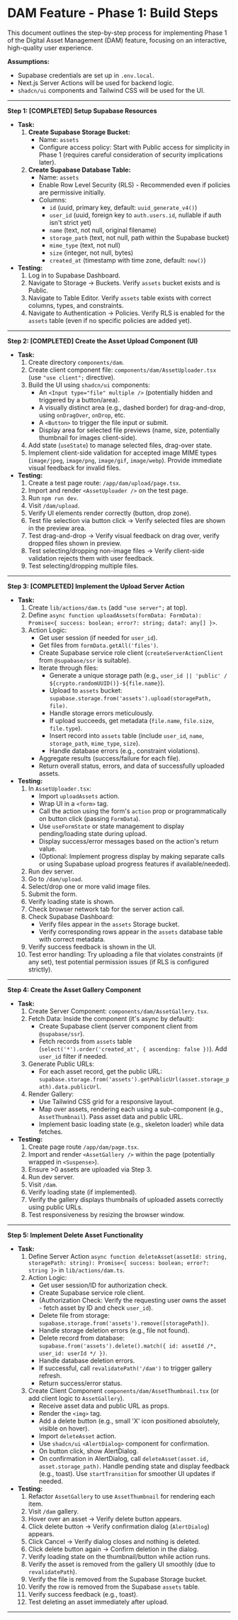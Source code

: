 # DAM Feature - Phase 1: Build Steps

This document outlines the step-by-step process for implementing Phase 1 of the Digital Asset Management (DAM) feature, focusing on an interactive, high-quality user experience.

**Assumptions:**

*   Supabase credentials are set up in `.env.local`.
*   Next.js Server Actions will be used for backend logic.
*   `shadcn/ui` components and Tailwind CSS will be used for the UI.

---

**Step 1: [COMPLETED] Setup Supabase Resources**

*   **Task:**
    1.  **Create Supabase Storage Bucket:**
        *   Name: `assets`
        *   Configure access policy: Start with Public access for simplicity in Phase 1 (requires careful consideration of security implications later).
    2.  **Create Supabase Database Table:**
        *   Name: `assets`
        *   Enable Row Level Security (RLS) - Recommended even if policies are permissive initially.
        *   Columns:
            *   `id` (uuid, primary key, default: `uuid_generate_v4()`)
            *   `user_id` (uuid, foreign key to `auth.users.id`, nullable if auth isn't strict yet)
            *   `name` (text, not null, original filename)
            *   `storage_path` (text, not null, path within the Supabase bucket)
            *   `mime_type` (text, not null)
            *   `size` (integer, not null, bytes)
            *   `created_at` (timestamp with time zone, default: `now()`)
*   **Testing:**
    1.  Log in to Supabase Dashboard.
    2.  Navigate to Storage -> Buckets. Verify `assets` bucket exists and is Public.
    3.  Navigate to Table Editor. Verify `assets` table exists with correct columns, types, and constraints.
    4.  Navigate to Authentication -> Policies. Verify RLS is enabled for the `assets` table (even if no specific policies are added yet).

---

**Step 2: [COMPLETED] Create the Asset Upload Component (UI)**

*   **Task:**
    1.  Create directory `components/dam`.
    2.  Create client component file: `components/dam/AssetUploader.tsx` (use `"use client";` directive).
    3.  Build the UI using `shadcn/ui` components:
        *   An `<Input type="file" multiple />` (potentially hidden and triggered by a button/area).
        *   A visually distinct area (e.g., dashed border) for drag-and-drop, using `onDragOver`, `onDrop`, etc.
        *   A `<Button>` to trigger the file input or submit.
        *   Display area for selected file previews (name, size, potentially thumbnail for images client-side).
    4.  Add state (`useState`) to manage selected files, drag-over state.
    5.  Implement client-side validation for accepted image MIME types (`image/jpeg`, `image/png`, `image/gif`, `image/webp`). Provide immediate visual feedback for invalid files.
*   **Testing:**
    1.  Create a test page route: `/app/dam/upload/page.tsx`.
    2.  Import and render `<AssetUploader />` on the test page.
    3.  Run `npm run dev`.
    4.  Visit `/dam/upload`.
    5.  Verify UI elements render correctly (button, drop zone).
    6.  Test file selection via button click -> Verify selected files are shown in the preview area.
    7.  Test drag-and-drop -> Verify visual feedback on drag over, verify dropped files shown in preview.
    8.  Test selecting/dropping non-image files -> Verify client-side validation rejects them with user feedback.
    9.  Test selecting/dropping multiple files.

---

**Step 3: [COMPLETED] Implement the Upload Server Action**

*   **Task:**
    1.  Create `lib/actions/dam.ts` (add `"use server";` at top).
    2.  Define `async function uploadAssets(formData: FormData): Promise<{ success: boolean; error?: string; data?: any[] }>`.
    3.  Action Logic:
        *   Get user session (if needed for `user_id`).
        *   Get files from `formData.getAll('files')`.
        *   Create Supabase service role client (`createServerActionClient` from `@supabase/ssr` is suitable).
        *   Iterate through files:
            *   Generate a unique storage path (e.g., `user_id || 'public' / ${crypto.randomUUID()}-${file.name}`).
            *   Upload to `assets` bucket: `supabase.storage.from('assets').upload(storagePath, file)`.
            *   Handle storage errors meticulously.
            *   If upload succeeds, get metadata (`file.name`, `file.size`, `file.type`).
            *   Insert record into `assets` table (include `user_id`, `name`, `storage_path`, `mime_type`, `size`).
            *   Handle database errors (e.g., constraint violations).
        *   Aggregate results (success/failure for each file).
        *   Return overall status, errors, and data of successfully uploaded assets.
*   **Testing:**
    1.  In `AssetUploader.tsx`:
        *   Import `uploadAssets` action.
        *   Wrap UI in a `<form>` tag.
        *   Call the action using the form's `action` prop or programmatically on button click (passing `FormData`).
        *   Use `useFormState` or state management to display pending/loading state during upload.
        *   Display success/error messages based on the action's return value.
        *   (Optional: Implement progress display by making separate calls or using Supabase upload progress features if available/needed).
    2.  Run dev server.
    3.  Go to `/dam/upload`.
    4.  Select/drop one or more valid image files.
    5.  Submit the form.
    6.  Verify loading state is shown.
    7.  Check browser network tab for the server action call.
    8.  Check Supabase Dashboard:
        *   Verify files appear in the `assets` Storage bucket.
        *   Verify corresponding rows appear in the `assets` database table with correct metadata.
    9.  Verify success feedback is shown in the UI.
    10. Test error handling: Try uploading a file that violates constraints (if any set), test potential permission issues (if RLS is configured strictly).

---

**Step 4: Create the Asset Gallery Component**

*   **Task:**
    1.  Create Server Component: `components/dam/AssetGallery.tsx`.
    2.  Fetch Data: Inside the component (it's async by default):
        *   Create Supabase client (server component client from `@supabase/ssr`).
        *   Fetch records from `assets` table (`select('*').order('created_at', { ascending: false })`). Add `user_id` filter if needed.
    3.  Generate Public URLs:
        *   For each asset record, get the public URL: `supabase.storage.from('assets').getPublicUrl(asset.storage_path).data.publicUrl`.
    4.  Render Gallery:
        *   Use Tailwind CSS grid for a responsive layout.
        *   Map over assets, rendering each using a sub-component (e.g., `AssetThumbnail`). Pass asset data and public URL.
        *   Implement basic loading state (e.g., skeleton loader) while data fetches.
*   **Testing:**
    1.  Create page route `/app/dam/page.tsx`.
    2.  Import and render `<AssetGallery />` within the page (potentially wrapped in `<Suspense>`).
    3.  Ensure >0 assets are uploaded via Step 3.
    4.  Run dev server.
    5.  Visit `/dam`.
    6.  Verify loading state (if implemented).
    7.  Verify the gallery displays thumbnails of uploaded assets correctly using public URLs.
    8.  Test responsiveness by resizing the browser window.

---

**Step 5: Implement Delete Asset Functionality**

*   **Task:**
    1.  Define Server Action `async function deleteAsset(assetId: string, storagePath: string): Promise<{ success: boolean; error?: string }>` in `lib/actions/dam.ts`.
    2.  Action Logic:
        *   Get user session/ID for authorization check.
        *   Create Supabase service role client.
        *   (Authorization Check: Verify the requesting user owns the asset - fetch asset by ID and check `user_id`).
        *   Delete file from storage: `supabase.storage.from('assets').remove([storagePath])`.
        *   Handle storage deletion errors (e.g., file not found).
        *   Delete record from database: `supabase.from('assets').delete().match({ id: assetId /*, user_id: userId */ })`.
        *   Handle database deletion errors.
        *   If successful, call `revalidatePath('/dam')` to trigger gallery refresh.
        *   Return success/error status.
    3.  Create Client Component `components/dam/AssetThumbnail.tsx` (or add client logic to `AssetGallery`).
        *   Receive asset data and public URL as props.
        *   Render the `<img>` tag.
        *   Add a delete button (e.g., small 'X' icon positioned absolutely, visible on hover).
        *   Import `deleteAsset` action.
        *   Use `shadcn/ui` `<AlertDialog>` component for confirmation.
        *   On button click, show AlertDialog.
        *   On confirmation in AlertDialog, call `deleteAsset(asset.id, asset.storage_path)`. Handle pending state and display feedback (e.g., toast). Use `startTransition` for smoother UI updates if needed.
*   **Testing:**
    1.  Refactor `AssetGallery` to use `AssetThumbnail` for rendering each item.
    2.  Visit `/dam` gallery.
    3.  Hover over an asset -> Verify delete button appears.
    4.  Click delete button -> Verify confirmation dialog (`AlertDialog`) appears.
    5.  Click Cancel -> Verify dialog closes and nothing is deleted.
    6.  Click delete button again -> Confirm deletion in the dialog.
    7.  Verify loading state on the thumbnail/button while action runs.
    8.  Verify the asset is removed from the gallery UI smoothly (due to `revalidatePath`).
    9.  Verify the file is removed from the Supabase Storage bucket.
    10. Verify the row is removed from the Supabase `assets` table.
    11. Verify success feedback (e.g., toast).
    12. Test deleting an asset immediately after upload.

--- 